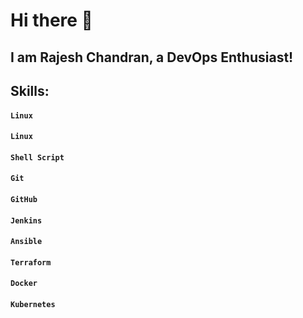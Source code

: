 # Hi there 👋
## I am Rajesh Chandran, a DevOps Enthusiast!
## Skills:
#### `Linux`
#### `Linux`
#### `Shell Script`
#### `Git`
#### `GitHub`
#### `Jenkins`
#### `Ansible`
#### `Terraform`
#### `Docker`
#### `Kubernetes`
<!--
**rajeshchandran007/rajeshchandran007** is a ✨ _special_ ✨ repository because its `README.md` (this file) appears on your GitHub profile.

Here are some ideas to get you started:

- 🔭 I’m currently working on ...
- 🌱 I’m currently learning ...
- 👯 I’m looking to collaborate on ...
- 🤔 I’m looking for help with ...
- 💬 Ask me about ...
- 📫 How to reach me: ...
- 😄 Pronouns: ...
- ⚡ Fun fact: ...
-->
